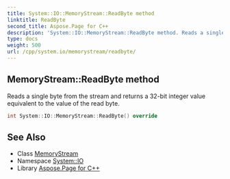 ```yaml
---
title: System::IO::MemoryStream::ReadByte method
linktitle: ReadByte
second_title: Aspose.Page for C++
description: 'System::IO::MemoryStream::ReadByte method. Reads a single byte from the stream and returns a 32-bit integer value equivalent to the value of the read byte in C++.'
type: docs
weight: 500
url: /cpp/system.io/memorystream/readbyte/
---
```

## MemoryStream::ReadByte method


Reads a single byte from the stream and returns a 32-bit integer value equivalent to the value of the read byte.

```cpp
int System::IO::MemoryStream::ReadByte() override
```

## See Also

* Class [MemoryStream](../)
* Namespace [System::IO](../../)
* Library [Aspose.Page for C++](../../../)
